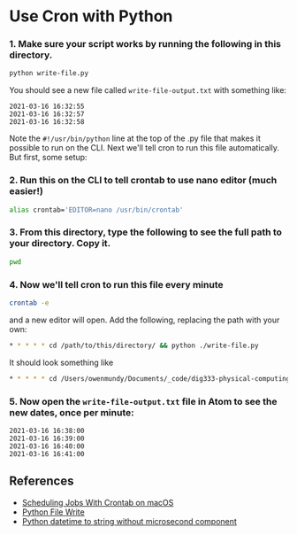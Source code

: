 
# Use Cron with Python



### 1. Make sure your script works by running the following in this directory.

```bash
python write-file.py
```
You should see a new file called `write-file-output.txt` with something like:

```
2021-03-16 16:32:55
2021-03-16 16:32:57
2021-03-16 16:32:58
```
Note the `#!/usr/bin/python` line at the top of the .py file that makes it possible to run on the CLI. Next we'll tell cron to run this file automatically. But first, some setup:



### 2. Run this on the CLI to tell crontab to use nano editor (much easier!)

```bash
alias crontab='EDITOR=nano /usr/bin/crontab'
```


### 3. From this directory, type the following to see the full path to your directory. Copy it.

```bash
pwd
```

### 4. Now we'll tell cron to run this file every minute

```bash
crontab -e
```
and a new editor will open. Add the following, replacing the path with your own:

```bash
* * * * * cd /path/to/this/directory/ && python ./write-file.py
```
It should look something like

```bash
* * * * * cd /Users/owenmundy/Documents/_code/dig333-physical-computing/python/cron-examples/ && python ./write-file.py
```


### 5. Now open the `write-file-output.txt` file in Atom to see the new dates, once per minute:

```
2021-03-16 16:38:00
2021-03-16 16:39:00
2021-03-16 16:40:00
2021-03-16 16:41:00
```


## References

- [Scheduling Jobs With Crontab on macOS](https://betterprogramming.pub/https-medium-com-ratik96-scheduling-jobs-with-crontab-on-macos-add5a8b26c30)
- [Python File Write](https://www.w3schools.com/python/python_file_write.asp)
- [Python datetime to string without microsecond component](https://stackoverflow.com/questions/7999935/python-datetime-to-string-without-microsecond-component)
